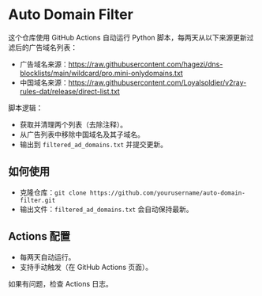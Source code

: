 # Auto Domain Filter

这个仓库使用 GitHub Actions 自动运行 Python 脚本，每两天从以下来源更新过滤后的广告域名列表：

- 广告域名来源：https://raw.githubusercontent.com/hagezi/dns-blocklists/main/wildcard/pro.mini-onlydomains.txt
- 中国域名来源：https://raw.githubusercontent.com/Loyalsoldier/v2ray-rules-dat/release/direct-list.txt

脚本逻辑：
- 获取并清理两个列表（去除注释）。
- 从广告列表中移除中国域名及其子域名。
- 输出到 `filtered_ad_domains.txt` 并提交更新。

## 如何使用
- 克隆仓库：`git clone https://github.com/yourusername/auto-domain-filter.git`
- 输出文件：`filtered_ad_domains.txt` 会自动保持最新。

## Actions 配置
- 每两天自动运行。
- 支持手动触发（在 GitHub Actions 页面）。

如果有问题，检查 Actions 日志。
